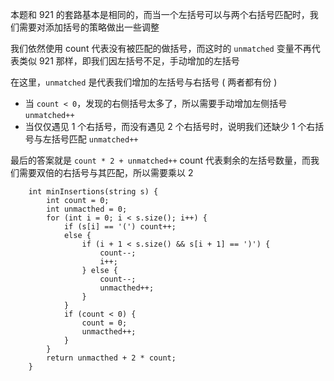 本题和 921 的套路基本是相同的，而当一个左括号可以与两个右括号匹配时，我们需要对添加括号的策略做出一些调整

我们依然使用 count 代表没有被匹配的做括号，而这时的 `unmatched` 变量不再代表类似 921 那样，即我们因左括号不足，手动增加的左括号

在这里，`unmatched` 是代表我们增加的左括号与右括号 ( 两者都有份 )

- 当 `count < 0`，发现的右侧括号太多了，所以需要手动增加左侧括号 `unmatched++`
- 当仅仅遇见 1 个右括号，而没有遇见 2 个右括号时，说明我们还缺少 1 个右括号与左括号匹配  `unmatched++`

最后的答案就是 `count * 2 + unmatched++`
count 代表剩余的左括号数量，而我们需要双倍的右括号与其匹配，所以需要乘以 2

```
    int minInsertions(string s) {
        int count = 0;
        int unmacthed = 0;
        for (int i = 0; i < s.size(); i++) {
            if (s[i] == '(') count++;
            else {
                if (i + 1 < s.size() && s[i + 1] == ')') {
                    count--;
                    i++;
                } else {
                    count--;
                    unmacthed++;
                }
            }
            if (count < 0) {
                count = 0;
                unmacthed++;
            }
        }
        return unmacthed + 2 * count;
    }
```